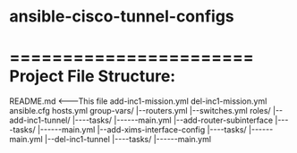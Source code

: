 # ansible-cisco-tunnel-configs
=======================
Project File Structure:
=======================
README.md <---This file
add-inc1-mission.yml
del-inc1-mission.yml
ansible.cfg
hosts.yml
group-vars/
|--routers.yml
|--switches.yml
roles/
|--add-inc1-tunnel/
|----tasks/
|------main.yml
|--add-router-subinterface
|----tasks/
|------main.yml
|--add-xims-interface-config
|----tasks/
|------main.yml
|--del-inc1-tunnel
|----tasks/
|------main.yml
